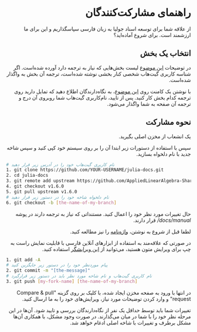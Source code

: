 <div dir="rtl">

# راهنمای مشارکت‌کنندگان

از علاقه شما برای توسعه اسناد جولیا به زبان فارسی سپاسگذاریم و این برای ما ارزشمند است. برای شروع آماده‌اید؟

## انتخاب یک بخش

در توضیحات [این موضوع](https://github.com/AppliedLinearAlgebra-Sharif/julia-docs/issues/2) لیست بخش‌هایی که نیاز به ترجمه دارد آورده‌ شده‌است. اگر شناسه کاربری گیت‌هاب شخصی کنار بخشی نوشته شده‌است، ترجمه آن بخش به واگذار شده‌است.

با نوشتن یک کامنت روی [این موضوع](https://github.com/AppliedLinearAlgebra-Sharif/julia-docs/issues/2)، به نگاه‌دارندگان اطلاع دهید که تمایل دارید روی ترجمه کدام بخش کار کنید. پس از تایید، نام‌کاربری گیت‌هاب شما روبروی آن درج و ترجمه آن صفحه به شما واگذار می‌شود.

## نحوه مشارکت

یک انشعاب از مخزن اصلی بگیرید.

سپس با استفاده از دستورات زیر ابتدا آن را بر روی سیستم خود کپی کنید و سپس شاخه جدید با نام دلخواه بسازید.

<div dir="ltr">

```bash
# نام کاربری گیت‌هاب خود را در آدرس زیر قرار دهید
1. git clone https://github.com/YOUR-USERNAME/julia-docs.git
2. cd julia-docs
3. git remote add upstream https://github.com/AppliedLinearAlgebra-Sharif/julia-docs.git
4. git checkout v1.6.0
5. git pull upstream v1.6.0
# نام دلخواه شاخه خود را در دستور زیر قرار دهید
6. git checkout -b [the-name-of-my-branch]
```

</div>

حال تغییرات مورد نظر خود را اعمال کنید.  مستنداتی که نیاز به ترجمه دارند در پوشه *docs/manual/* قرار دارند.

لطفا قبل از شروع به نوشتن، [واژه‌نامه](https://github.com/AppliedLinearAlgebra-Sharif/julia-docs/blob/v1.6.0/TRANSLATION.md) را نیز مطالعه کنید.

در صورتی که علاقه‌مند به استفاده از ابزارهای آنلاین فارسی با قابلیت نمایش راست به چپ برای ویرایش متون هستید، می‌توانید از  [این ویرایشگر](https://www.sobhe.ir/moratab/) استفاده کنید.

<div dir="ltr">

```bash
1. git add -A
# پیام موردنظر خود را در دستور زیر جایگزین کنید
2. git commit -m "[the-message]"
# نام کاربری گیت‌هاب و نام شاخه مورد نظر باید در دستور زیر قرارگیرد
3. git push [my-fork-name] [the-name-of-my-branch]
```

</div>

در انتها با ورود به صفحه مخزن ایجاد شده، با کلیک بر روی گزینه "Compare & pull request" و وارد کردن توضیحات مورد نیاز، ویرایش‌های خود را به ما ارسال کنید.

تغییرات شما باید توسط حداقل یک نفر از نگاه‌دارندگان بررسی و تایید شود. آن‌ها در این مرحله نظر خود را با شما در میان می‌گذارند. در صورت وجود مشکل، با همکاری آن‌ها مشکل برطرف و تغییرات با شاخه اصلی ادغام خواهد شد.
</div>
